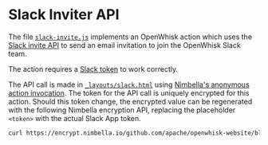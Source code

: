 <!--
#
# Licensed to the Apache Software Foundation (ASF) under one or more
# contributor license agreements.  See the NOTICE file distributed with
# this work for additional information regarding copyright ownership.
# The ASF licenses this file to You under the Apache License, Version 2.0
# (the "License"); you may not use this file except in compliance with
# the License.  You may obtain a copy of the License at
#
#     http://www.apache.org/licenses/LICENSE-2.0
#
# Unless required by applicable law or agreed to in writing, software
# distributed under the License is distributed on an "AS IS" BASIS,
# WITHOUT WARRANTIES OR CONDITIONS OF ANY KIND, either express or implied.
# See the License for the specific language governing permissions and
# limitations under the License.
#
-->

# Slack Inviter API

The file [`slack-invite.js`](./slack-invite.js) implements an OpenWhisk action
which uses the [Slack invite API](https://api.slack.com/methods/admin.users.invite)
to send an email invitation to join the OpenWhisk Slack team.

The action requires a [Slack token](https://api.slack.com/authentication/token-types#user)
to work correctly.

The API call is made in [`_layouts/slack.html`](../_layouts/slack.html) using
[Nimbella's anonymous action invocation](https://nimbella.com). The token for
the API call is uniquely encrypted for this action. Should this token change,
the encrypted value can be regenerated with the following Nimbella encryption API,
replacing the placeholder `<token>` with the actual Slack App token.

```bash
curl https://encrypt.nimbella.io/github.com/apache/openwhisk-website/blob/slack/apis/slack-invite.js?slacktoken=<token>
```

